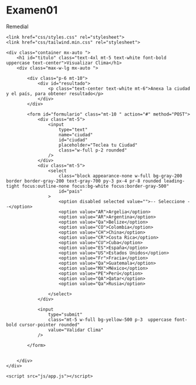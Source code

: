 # Examen01
Remedial

<!DOCTYPE html>
<html lang="en">
<head>
    <meta charset="UTF-8">
    <meta name="viewport" content="width=device-width, initial-scale=1.0">
    <title>Clima - JavaScript Moderno</title>

    <link href="css/styles.css" rel="stylesheet">
    <link href="css/tailwind.min.css" rel="stylesheet">
</head>
<body>

    <div class="container mx-auto ">
        <h1 id="titulo" class="text-4xl mt-5 text-white font-bold uppercase text-center">Visualizar Clima</h1>
        <div class="max-w-lg mx-auto ">

            <div class="p-6 mt-10">
                <div id="resultado">
                    <p class="text-center text-white mt-6">Anexa la ciudad y el país, para obtener resultado</p>
                </div>
            </div>
            
            <form id="formulario" class="mt-10 " action="#" method="POST">
                <div class="mt-5">
                    <input 
                        type="text" 
                        name="ciudad"
                        id="ciudad"
                        placeholder="Teclea tu Ciudad"
                        class="w-full p-2 rounded"
                    />
                </div>
                <div class="mt-5">
                    <select 
                        class="block appearance-none w-full bg-gray-200 border border-gray-200 text-gray-700 py-3 px-4 pr-8 rounded leading-tight focus:outline-none focus:bg-white focus:border-gray-500" 
                        id="pais"
                    >
                        <option disabled selected value="">-- Seleccione --</option>
                        <option value="AR">Argelia</option>
                        <option value="AR">Argentina</option>
                        <option value="Qa">Belize</option>
                        <option value="CO">Colombia</option>
                        <option value="CH">China</option>
                        <option value="CR">Costa Rica</option>
                        <option value="CU">Cuba</option>
                        <option value="ES">España</option>
                        <option value="US">Estados Unidos</option>
                        <option value="Fr">Fracia</option>
                        <option value="Qa">Guatemala</option>
                        <option value="MX">México</option>
                        <option value="PE">Perú</option>
                        <option value="QA">Qatar</option>
                        <option value="Qa">Rusia</option>
                        
                    </select>
                </div>

                <input 
                    type="submit"
                    class="mt-5 w-full bg-yellow-500 p-3  uppercase font-bold cursor-pointer rounded"
                    value="Validar Clima"
                />

            </form>

     
        </div>
    </div>

    <script src="js/app.js"></script>
</body>
</html>
